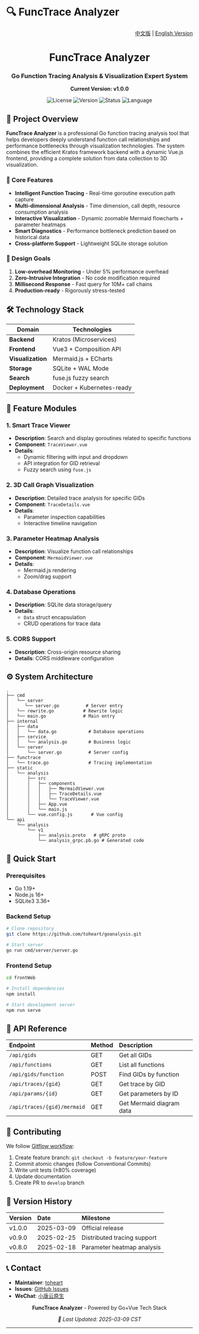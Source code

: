 # 🔍 FuncTrace Analyzer

<p align="right">
  <a href="README.ZH.md">中文版</a> |
  <a href="README.md">English Version</a>
</p>

<div align="center">
  <h1>FuncTrace Analyzer</h1>
  <h3>Go Function Tracing Analysis & Visualization Expert System</h3>
  <p><strong>Current Version: v1.0.0</strong></p>

  ![License](https://img.shields.io/badge/License-MIT-blue.svg)
  ![Version](https://img.shields.io/badge/Version-v1.0.0-brightgreen.svg)
  ![Status](https://img.shields.io/badge/Status-Developing-orange.svg)
  ![Language](https://img.shields.io/badge/Language-Golang%20|%20Vue-yellow.svg)
</div>

## 🌟 Project Overview

**FuncTrace Analyzer** is a professional Go function tracing analysis tool that helps developers deeply understand function call relationships and performance bottlenecks through visualization technologies. The system combines the efficient Kratos framework backend with a dynamic Vue.js frontend, providing a complete solution from data collection to 3D visualization.

### 🚀 Core Features

- **Intelligent Function Tracing** - Real-time goroutine execution path capture
- **Multi-dimensional Analysis** - Time dimension, call depth, resource consumption analysis
- **Interactive Visualization** - Dynamic zoomable Mermaid flowcharts + parameter heatmaps
- **Smart Diagnostics** - Performance bottleneck prediction based on historical data
- **Cross-platform Support** - Lightweight SQLite storage solution

### 🎯 Design Goals

1. **Low-overhead Monitoring** - Under 5% performance overhead
2. **Zero-Intrusive Integration** - No code modification required
3. **Millisecond Response** - Fast query for 10M+ call chains
4. **Production-ready** - Rigorously stress-tested

## 🛠️ Technology Stack

| Domain            | Technologies               |
|-------------------|----------------------------|
| **Backend**       | Kratos (Microservices)     |
| **Frontend**      | Vue3 + Composition API     |
| **Visualization** | Mermaid.js + ECharts       |
| **Storage**       | SQLite + WAL Mode          |
| **Search**        | fuse.js fuzzy search       |
| **Deployment**    | Docker + Kubernetes-ready  |

## 🧩 Feature Modules

### 1. Smart Trace Viewer

- **Description**: Search and display goroutines related to specific functions
- **Component**: `TraceViewer.vue`
- **Details**:
  - Dynamic filtering with input and dropdown
  - API integration for GID retrieval
  - Fuzzy search using `fuse.js`

### 2. 3D Call Graph Visualization

- **Description**: Detailed trace analysis for specific GIDs
- **Component**: `TraceDetails.vue`
- **Details**:
  - Parameter inspection capabilities
  - Interactive timeline navigation

### 3. Parameter Heatmap Analysis

- **Description**: Visualize function call relationships
- **Component**: `MermaidViewer.vue`
- **Details**:
  - Mermaid.js rendering
  - Zoom/drag support

### 4. Database Operations

- **Description**: SQLite data storage/query
- **Details**:
  - `Data` struct encapsulation
  - CRUD operations for trace data

### 5. CORS Support

- **Description**: Cross-origin resource sharing
- **Details**: CORS middleware configuration

## ⚙️ System Architecture

```
.
├── cmd
│   └── server
│      └── server.go          # Server entry
│   └── rewrite.go           # Rewrite logic
│   └── main.go              # Main entry
├── internal
│   ├── data
│   │   └── data.go            # Database operations
│   ├── service
│   │   └── analysis.go        # Business logic
│   └── server
│       └── server.go          # Server config
├── functrace
│   └── trace.go               # Tracing implementation
├── static
│   └── analysis
│       ├── src
│       │   ├── components
│       │   │   ├── MermaidViewer.vue
│       │   │   ├── TraceDetails.vue
│       │   │   └── TraceViewer.vue
│       │   ├── App.vue
│       │   └── main.js
│       └── vue.config.js       # Vue config
└── api
    └── analysis
        └── v1
            ├── analysis.proto   # gRPC proto
            └── analysis_grpc.pb.go # Generated code
```

## 🚀 Quick Start

### Prerequisites

- Go 1.19+
- Node.js 16+
- SQLite3 3.36+

### Backend Setup

```bash
# Clone repository
git clone https://github.com/toheart/goanalysis.git

# Start server
go run cmd/server/server.go
```

### Frontend Setup

```bash
cd frontWeb

# Install dependencies
npm install

# Start development server
npm run serve
```

## 📡 API Reference

| Endpoint                    | Method | Description              |
| :-------------------------- | :----- | :----------------------- |
| `/api/gids`                 | GET    | Get all GIDs             |
| `/api/functions`            | GET    | List all functions       |
| `/api/gids/function`        | POST   | Find GIDs by function    |
| `/api/traces/{gid}`         | GET    | Get trace by GID         |
| `/api/params/{id}`          | GET    | Get parameters by ID     |
| `/api/traces/{gid}/mermaid` | GET    | Get Mermaid diagram data |

## 🤝 Contributing

We follow [Gitflow workflow](https://www.atlassian.com/git/tutorials/comparing-workflows/gitflow-workflow):

1. Create feature branch: `git checkout -b feature/your-feature`
2. Commit atomic changes (follow Conventional Commits)
3. Write unit tests (≥80% coverage)
4. Update documentation
5. Create PR to `develop` branch

## 📜 Version History

| Version | Date       | Milestone                   |
| :------ | :--------- | :-------------------------- |
| v1.0.0  | 2025-03-09 | Official release            |
| v0.9.0  | 2025-02-25 | Distributed tracing support |
| v0.8.0  | 2025-02-18 | Parameter heatmap analysis  |

## 📞 Contact

- **Maintainer**: [toheart](https://github.com/toheart)
- **Issues**: [GitHub Issues](https://github.com/toheart/goanalysis/issues)
- **WeChat**: [小唐云原生](https://mp.weixin.qq.com/)

<div align="center">
	<p><strong>FuncTrace Analyzer</strong> - Powered by Go+Vue Tech Stack</p> 
	<p><i>📌 Last Updated: 2025-03-09 CST</i></p>
	<hr>
</div>